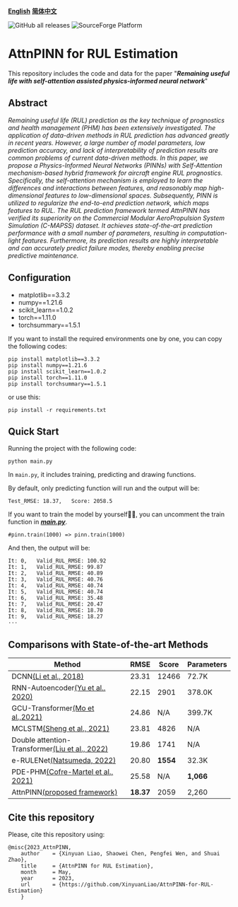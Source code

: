 **[English](https://github.com/XinyuanLiao/AttnPINN-for-RUL-Estimation)**    **[简体中文](https://github.com/XinyuanLiao/AttnPINN-for-RUL-Estimation/tree/%E7%AE%80%E4%BD%93%E4%B8%AD%E6%96%87)**

![GitHub all releases](https://img.shields.io/github/downloads/XinyuanLiao/AttnPINN-for-RUL-Estimation/totale)
![SourceForge Platform](https://img.shields.io/sourceforge/platform/python?color=python&label=python&logo=python)
# AttnPINN for RUL Estimation
This repository includes the code and data for the paper "_**Remaining useful life with self-attention assisted physics-informed neural network**_"
## Abstract
_Remaining useful life (RUL) prediction as the key technique of prognostics and health management (PHM) has been extensively investigated. The application of data-driven methods in RUL prediction has advanced greatly in recent years. However, a large number of model parameters, low prediction accuracy, and lack of interpretability of prediction results are common problems of current data-driven methods. In this paper, we propose a Physics-Informed Neural Networks (PINNs) with Self-Attention mechanism-based hybrid framework for aircraft engine RUL prognostics. Specifically, the self-attention mechanism is employed to learn the differences and interactions between features, and reasonably map high-dimensional features to low-dimensional spaces. Subsequently, PINN is utilized to regularize the end-to-end prediction network, which maps features to RUL. The RUL prediction framework termed AttnPINN has verified its superiority on the Commercial Modular AeroPropulsion System Simulation (C-MAPSS) dataset. It achieves state-of-the-art prediction performance with a small number of parameters, resulting in computation-light features. Furthermore, its prediction results are highly interpretable and can accurately predict failure modes, thereby enabling precise predictive maintenance._

## Configuration
* matplotlib==3.3.2
* numpy==1.21.6
* scikit_learn==1.0.2
* torch==1.11.0
* torchsummary==1.5.1

If you want to install the required environments one by one, you can copy the following codes:
```
pip install matplotlib==3.3.2
pip install numpy==1.21.6
pip install scikit_learn==1.0.2
pip install torch==1.11.0
pip install torchsummary==1.5.1
```
or use this:
```
pip install -r requirements.txt
```
## Quick Start
Running the project with the following code:
```
python main.py
```
In `main.py`, it includes training, predicting and drawing functions.

 By default, only predicting function will run and the output will be:

```
Test_RMSE: 18.37,   Score: 2058.5
```

If you want to train the model by yourself:hammer::hammer:, you can uncomment the train function in _**[main.py](https://github.com/XinyuanLiao/AttnPINN-for-RUL-Estimation/blob/main/main.py)**_.

```
#pinn.train(1000) => pinn.train(1000)
```

And then, the output will be:

```
It: 0,   Valid_RUL_RMSE: 100.92
It: 1,   Valid_RUL_RMSE: 99.87
It: 2,   Valid_RUL_RMSE: 40.89
It: 3,   Valid_RUL_RMSE: 40.76
It: 4,   Valid_RUL_RMSE: 40.74
It: 5,   Valid_RUL_RMSE: 40.74
It: 6,   Valid_RUL_RMSE: 35.48
It: 7,   Valid_RUL_RMSE: 20.47
It: 8,   Valid_RUL_RMSE: 18.70
It: 9,   Valid_RUL_RMSE: 18.27
···
```

## Comparisons with State-of-the-art Methods
|Method|RMSE|Score|Parameters|
|-|-|-|-|
|DCNN[(Li et al., 2018)](https://www.sciencedirect.com/science/article/pii/S0951832017307779)|23.31|12466|72.7K|
RNN-Autoencoder[(Yu et al.. 2020)](https://www.sciencedirect.com/science/article/pii/S0951832019307902)|22.15|2901|378.0K
GCU-Transformer[(Mo et al.,2021)](https://link.springer.com/article/10.1007/s10845-021-01750-x)|24.86|N/A|399.7K
MCLSTM[(Sheng et al., 2021)](https://www.sciencedirect.com/science/article/pii/S0951832021004439)|23.81|4826|N/A
Double attention-Transformer[(Liu et al., 2022)](https://www.sciencedirect.com/science/article/pii/S0951832022000102)|19.86|1741|N/A
e-RULENet[(Natsumeda, 2022)](https://ieeexplore.ieee.org/abstract/document/9905797/)|20.80|**1554**|32.3K
PDE-PHM[(Cofre-Martel et al., 2021)](https://www.hindawi.com/journals/sv/2021/9937846/)|25.58|N/A|**1,066**
AttnPINN[(proposed framework)]()|**18.37**|2059|2,260

## Cite this repository
Please, cite this repository using:
```
@misc{2023_AttnPINN,
    author    = {Xinyuan Liao, Shaowei Chen, Pengfei Wen, and Shuai Zhao},
    title     = {AttnPINN for RUL Estimation},
    month     = May,
    year      = 2023,
    url       = {https://github.com/XinyuanLiao/AttnPINN-for-RUL-Estimation}
    }
```

